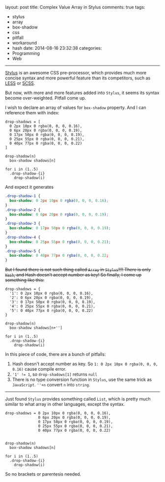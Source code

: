 layout: post
title: Complex Value Array in Stylus
comments: true
tags:
  - stylus
  - array
  - box-shadow
  - css
  - pitfall
  - workaround
  - hash
date: 2014-08-16 23:32:38
categories:
  - Programming
  - Web
---

[Stylus] is an awesome CSS pre-processor, which provides much more concise syntax and more powerful feature than its competitors, such as [LESS] or [SCSS].

But now, with more and more features added into `Stylus`, it seems its syntax become over-weighted. Pitfall come up.

I wish to declare an array of values for `box-shadow` property. And I can reference them with index:

```stylus
drop-shadows = [
  0 2px 10px 0 rgba(0, 0, 0, 0.16),
  0 6px 20px 0 rgba(0, 0, 0, 0.19),
  0 17px 50px 0 rgba(0, 0, 0, 0.19),
  0 25px 55px 0 rgba(0, 0, 0, 0.21),
  0 40px 77px 0 rgba(0, 0, 0, 0.22)
]

drop-shadow(n)
  box-shadow shadows[n]

for i in (1..5)  
  .drop-shadow-{i}
    drop-shadow(i)
```

And expect it generates

```css
.drop-shadow-1 {
  box-shadow: 0 2px 10px 0 rgba(0, 0, 0, 0.16);
}  
.drop-shadow-2 {
  box-shadow: 0 6px 20px 0 rgba(0, 0, 0, 0.19);
}  
.drop-shadow-3 {
  box-shadow: 0 17px 50px 0 rgba(0, 0, 0, 0.19);
}  
.drop-shadow-4 {
  box-shadow: 0 25px 55px 0 rgba(0, 0, 0, 0.21);
}  
.drop-shadow-5 {
  box-shadow: 0 40px 77px 0 rgba(0, 0, 0, 0.22;
}
```

<del>But I found there is not such thing called `Array` in `Stylus`!!!!<del>
There is only `Hash`, and Hash doesn't accept number as key!
So finally, I come up something like this:

```stylus
drop-shadows = {
  '1': 0 2px 10px 0 rgba(0, 0, 0, 0.16),
  '2': 0 6px 20px 0 rgba(0, 0, 0, 0.19),
  '3': 0 17px 50px 0 rgba(0, 0, 0, 0.19),
  '4': 0 25px 55px 0 rgba(0, 0, 0, 0.21),
  '5': 0 40px 77px 0 rgba(0, 0, 0, 0.22)
}

drop-shadow(n)
  box-shadow shadows[n+'']

for i in (1..5)  
  .drop-shadow-{i}
    drop-shadow(i)
```

In this piece of code, there are a bunch of pitfalls:

1. Hash doesn't accept number as key. So `1: 0 2px 10px 0 rgba(0, 0, 0, 0.16)` cause compile error.
2. `'1' != 1`, so `drop-shadows[1]` returns `null`
3. There is no type conversion function in `Stylus`, use the same trick as `JavaScript`. `''+n` convert `n` into `string`.

------

Just found `Stylus` provides something called `List`, which is pretty much similar to what array in other languages, except the syntax.

```stylus
drop-shadows = 0 2px 10px 0 rgba(0, 0, 0, 0.16),
               0 6px 20px 0 rgba(0, 0, 0, 0.19),
               0 17px 50px 0 rgba(0, 0, 0, 0.19),
               0 25px 55px 0 rgba(0, 0, 0, 0.21),
               0 40px 77px 0 rgba(0, 0, 0, 0.22)


drop-shadow(n)
  box-shadow shadows[n]

for i in (1..5)  
  .drop-shadow-{i}
    drop-shadow(i)
```

So no brackets or parentesis needed.

[Stylus]: http://learnboost.github.io/stylus/
[LESS]: http://lesscss.org/
[SCSS]: http://sass-lang.com/
[Array in Stylus]: https://github.com/LearnBoost/stylus/issues/1305
